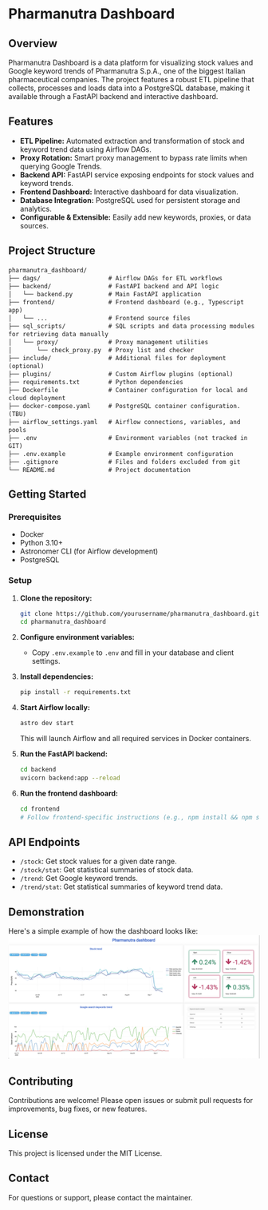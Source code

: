 # Pharmanutra Dashboard

## Overview

Pharmanutra Dashboard is a data platform for visualizing stock values and Google keyword trends of Pharmanutra S.p.A., one of the biggest Italian pharmaceutical companies. 
The project features a robust ETL pipeline that collects, processes and loads data into a PostgreSQL database, making it available through a FastAPI backend and interactive dashboard.

## Features

- **ETL Pipeline:** Automated extraction and transformation of stock and keyword trend data using Airflow DAGs.
- **Proxy Rotation:** Smart proxy management to bypass rate limits when querying Google Trends.
- **Backend API:** FastAPI service exposing endpoints for stock values and keyword trends.
- **Frontend Dashboard:** Interactive dashboard for data visualization.
- **Database Integration:** PostgreSQL used for persistent storage and analytics.
- **Configurable & Extensible:** Easily add new keywords, proxies, or data sources.

## Project Structure

```
pharmanutra_dashboard/
├── dags/                   # Airflow DAGs for ETL workflows
├── backend/                # FastAPI backend and API logic
│   └── backend.py          # Main FastAPI application
├── frontend/               # Frontend dashboard (e.g., Typescript app)
│   └── ...                 # Frontend source files
├── sql_scripts/            # SQL scripts and data processing modules for retrieving data manually
│   └── proxy/              # Proxy management utilities
│       └── check_proxy.py  # Proxy list and checker
├── include/                # Additional files for deployment (optional)
├── plugins/                # Custom Airflow plugins (optional)
├── requirements.txt        # Python dependencies
├── Dockerfile              # Container configuration for local and cloud deployment
├── docker-compose.yaml     # PostgreSQL container configuration. (TBU)
├── airflow_settings.yaml   # Airflow connections, variables, and pools
├── .env                    # Environment variables (not tracked in GIT)
├── .env.example            # Example environment configuration
├── .gitignore              # Files and folders excluded from git
└── README.md               # Project documentation
```

## Getting Started

### Prerequisites

- Docker
- Python 3.10+
- Astronomer CLI (for Airflow development)
- PostgreSQL

### Setup

1. **Clone the repository:**
    ```bash
    git clone https://github.com/yourusername/pharmanutra_dashboard.git
    cd pharmanutra_dashboard
    ```

2. **Configure environment variables:**
    - Copy `.env.example` to `.env` and fill in your database and client settings.

3. **Install dependencies:**
    ```bash
    pip install -r requirements.txt
    ```

4. **Start Airflow locally:**
    ```bash
    astro dev start
    ```
    This will launch Airflow and all required services in Docker containers.

5. **Run the FastAPI backend:**
    ```bash
    cd backend
    uvicorn backend:app --reload
    ```

6. **Run the frontend dashboard:**
    ```bash
    cd frontend
    # Follow frontend-specific instructions (e.g., npm install && npm start)
    ```

## API Endpoints

- `/stock`: Get stock values for a given date range.
- `/stock/stat`: Get statistical summaries of stock data.
- `/trend`: Get Google keyword trends.
- `/trend/stat`: Get statistical summaries of keyword trend data.

## Demonstration

Here's a simple example of how the dashboard looks like:
![alt text](dashboard_example.png)

## Contributing

Contributions are welcome! Please open issues or submit pull requests for improvements, bug fixes, or new features.

## License

This project is licensed under the MIT License.

## Contact

For questions or support, please contact the maintainer.
